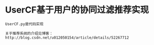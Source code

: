 # UserCF基于用户的协同过滤推荐实现 

```UserCF的思想见博客：http://blog.csdn.net/u012050154/article/details/52268057    
UserCF.py是代码实现

关于推荐系统的介绍见博客：http://blog.csdn.net/u012050154/article/details/52267712
```